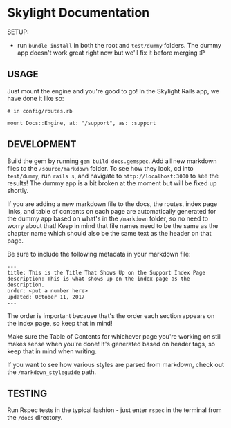 # Skylight Documentation

SETUP:
- run `bundle install` in both the root and `test/dummy` folders. The dummy app doesn't work great right now but we'll fix it before merging :P

## USAGE

Just mount the engine and you're good to go! In the Skylight Rails app, we have done it like so:

```
# in config/routes.rb

mount Docs::Engine, at: "/support", as: :support
```

## DEVELOPMENT

Build the gem by running `gem build docs.gemspec`. Add all new markdown files to the `/source/markdown` folder. To see how they look, cd into `test/dummy`, run `rails s`, and navigate to `http://localhost:3000` to see the results! The dummy app is a bit broken at the moment but will be fixed up shortly.

If you are adding a new markdown file to the docs, the routes, index page links, and table of contents on each page are automatically generated for the dummy app based on what's in the `/markdown` folder, so no need to worry about that! Keep in mind that file names need to be the same as the chapter name which should also be the same text as the header on that page.

Be sure to include the following metadata in your markdown file:

```
---
title: This is the Title That Shows Up on the Support Index Page
description: This is what shows up on the index page as the description.
order: <put a number here>
updated: October 11, 2017
---
```

The order is important because that's the order each section appears on the index page, so keep that in mind!

Make sure the Table of Contents for whichever page you're working on still makes sense when you're done! It's generated based on header tags, so keep that in mind when writing.

If you want to see how various styles are parsed from markdown, check out the `/markdown_styleguide` path.

## TESTING

Run Rspec tests in the typical fashion - just enter `rspec` in the terminal from the `/docs` directory.
